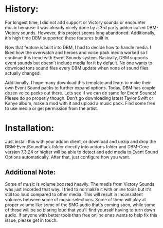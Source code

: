 # History:
For longest time, I did not add support or Victory sounds or encounter music because it was already nicely done by a 3rd party addon called DBM-Victory sounds. However, this project seems long abandoned. Additionally, it's high time DBM supported these features built in.

Now that feature is built into DBM, I had to decide how to handle media. I liked how the overwatch and heroes  and voice pack media worked so I continue this trend with Event Sounds system. Basically, DBM supports event sounds but doesn't include media for it by default. No one wants to download tons sound files every DBM update when none of sound files actually changed.

Additionally, I hope many download this template and learn to make their own Event Sound packs to further expand options. Today, DBM has couple dozen voice packs out there. Lets see if we can do same for Event Sounds! Please do so properly though. Don't go downloading latest Taylor Swift or Kanye album, make a mod with it and upload a music pack. Find some free to use media or get permission from the artist.

# Installation:
Just install this with your addon client, or download and unzip and drop the DBM-EventSoundPack folder directly into addons folder and DBM-Core version 7.3.24 or higher will be able to detect and add media to Event Sound Options automatically. After that, just configure how you want.

## Additional Note:
Some of music is volume boosted heavily. The media from Victory Sounds was just recorded that way. I tried to normalize it with online tools but it's still too loud compared to other media. This will result in inconsistent volumes between some of music selections. Some of them will play at proper volume like some of the SMG audio that's coming soon, while some of these will be so blaring loud that you'll find yourself having to turn down audio. If anyone with better tools than free online ones wants to help fix this issue, please get in touch.
